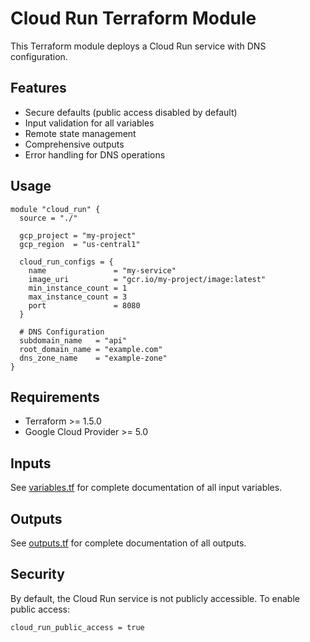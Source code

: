 # Cloud Run Terraform Module

This Terraform module deploys a Cloud Run service with DNS configuration.

## Features

- Secure defaults (public access disabled by default)
- Input validation for all variables
- Remote state management
- Comprehensive outputs
- Error handling for DNS operations

## Usage

```hcl
module "cloud_run" {
  source = "./"

  gcp_project = "my-project"
  gcp_region  = "us-central1"
  
  cloud_run_configs = {
    name               = "my-service"
    image_uri          = "gcr.io/my-project/image:latest"
    min_instance_count = 1
    max_instance_count = 3
    port               = 8080
  }

  # DNS Configuration
  subdomain_name   = "api"
  root_domain_name = "example.com"
  dns_zone_name    = "example-zone"
}
```

## Requirements

- Terraform >= 1.5.0
- Google Cloud Provider >= 5.0

## Inputs

See [variables.tf](./variables.tf) for complete documentation of all input variables.

## Outputs

See [outputs.tf](./outputs.tf) for complete documentation of all outputs.

## Security

By default, the Cloud Run service is not publicly accessible. To enable public access:

```hcl
cloud_run_public_access = true
```
